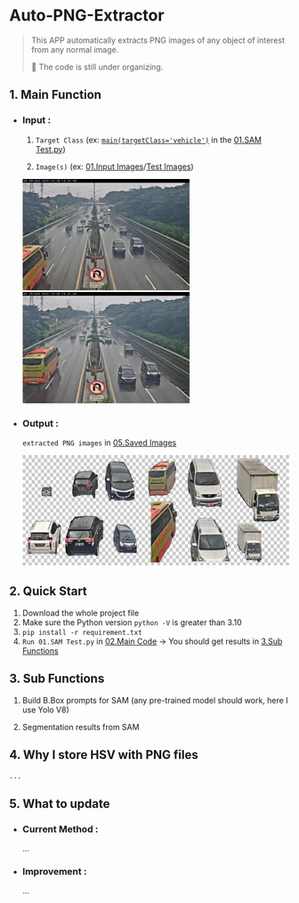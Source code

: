 # Auto-PNG-Extractor
> This APP automatically extracts PNG images of any object of interest from any normal image.
>
> 🚧 The code is still under organizing.

## 1. Main Function
  - ### Input :

    1. `Target Class` (ex: [`main(targetClass='vehicle')`](https://github.com/YCChu1995/Auto-PNG-Extractor/blob/main/02.Main%20Code/01.SAM%20Test.py?plain=1#L348) in the [01.SAM Test.py](https://github.com/YCChu1995/Auto-PNG-Extractor/blob/main/02.Main%20Code/01.SAM%20Test.py))

    2. `Image(s)` (ex: [01.Input Images](/01.Input%20Images/)/[Test Images](/01.Input%20Images/Test%20Images))

    <img src="/01.Input%20Images/Test%20Images/137.jpg" width="300" height="200"> <img src="/01.Input%20Images/Test%20Images/140.jpg" width="300" height="200">

  - ### Output : 

    `extracted PNG images` in [05.Saved Images](/05.Saved%20Images/)

    <img src="/06.Test%20Result/Extracted%20Result.PNG" height="200">

## 2. Quick Start
  1. Download the whole project file
  2. Make sure the Python version `python -V` is greater than 3.10
  3. `pip install -r requirement.txt`
  4. `Run 01.SAM Test.py` in [02.Main Code](/02.Main%20Code) → You should get results in [3.Sub Functions](#3-steps)

## 3. Sub Functions
  1. Build B.Box prompts for SAM (any pre-trained model should work, here I use Yolo V8)
     
  2. Segmentation results from SAM

## 4. Why I store HSV with PNG files
	...
  
## 5. What to update
  - ### Current Method :
      ...  
  - ### Improvement :
      ...


